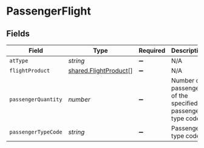 # PassengerFlight


## Fields

| Field                                                                 | Type                                                                  | Required                                                              | Description                                                           | Example                                                               |
| --------------------------------------------------------------------- | --------------------------------------------------------------------- | --------------------------------------------------------------------- | --------------------------------------------------------------------- | --------------------------------------------------------------------- |
| `atType`                                                              | *string*                                                              | :heavy_minus_sign:                                                    | N/A                                                                   | PassengerFlight                                                       |
| `flightProduct`                                                       | [shared.FlightProduct](../../../sdk/models/shared/flightproduct.md)[] | :heavy_minus_sign:                                                    | N/A                                                                   |                                                                       |
| `passengerQuantity`                                                   | *number*                                                              | :heavy_minus_sign:                                                    | Number of passengers of the specified passenger type code             | 416                                                                   |
| `passengerTypeCode`                                                   | *string*                                                              | :heavy_minus_sign:                                                    | Passenger type code                                                   | ADT                                                                   |